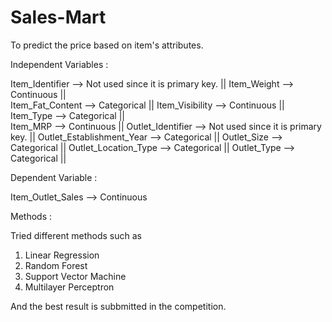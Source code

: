 # Sales-Mart
To predict the price based on item's attributes. 

 Independent Variables :
 
 Item_Identifier	--> Not used since it is primary key.  || 
 Item_Weight --> Continuous    ||  
 Item_Fat_Content --> Categorical    ||
 Item_Visibility --> Continuous     ||
 Item_Type --> Categorical    ||   
 Item_MRP  --> Continuous     ||
 Outlet_Identifier --> Not used since it is primary key.   ||
 Outlet_Establishment_Year --> Categorical     ||
 Outlet_Size --> Categorical      ||
 Outlet_Location_Type --> Categorical    ||
 Outlet_Type --> Categorical   ||
 
 
 Dependent Variable  :
 
 Item_Outlet_Sales  --> Continuous 

Methods :

Tried different methods such as 
1. Linear Regression
2. Random Forest
3. Support Vector Machine
4. Multilayer Perceptron


And the best result is subbmitted in the competition.
